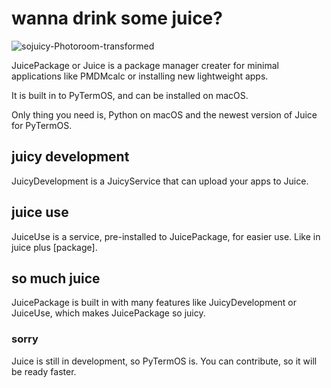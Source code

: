 # wanna drink some juice?
![sojuicy-Photoroom-transformed](https://github.com/PyTermOS-Project/juice/assets/109904787/f52757da-0894-4a4c-a702-cc202ebfdf06)

JuicePackage or Juice is a package manager creater for minimal applications like PMDMcalc or installing new lightweight apps.

It is built in to PyTermOS, and can be installed on macOS.

Only thing you need is, Python on macOS and the newest version of Juice for PyTermOS.

## juicy development
JuicyDevelopment is a JuicyService that can upload your apps to Juice.

## juice use
JuiceUse is a service, pre-installed to JuicePackage, for easier use. Like in juice plus [package].

## so much juice
JuicePackage is built in with many features like JuicyDevelopment or JuiceUse, which makes JuicePackage so juicy.

### sorry
Juice is still in development, so PyTermOS is. You can contribute, so it will be ready faster.
